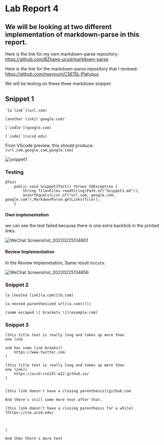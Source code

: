 # Lab Report 4

## We will be looking at two different implementation of markdown-parse in this report.

Here is the link for my own markdown-parse repository: https://github.com/BZhang-ucsd/markdown-parse

Here is the link for the markdown-parse repository that I reviewd: https://github.com/nseyoum/CSE15L-Platypus

We will be testing on these three markdown snippet:

## Snippet 1
```
`[a link`](url.com)

[another link](`google.com)`

[`cod[e`](google.com)

[`code]`](ucsd.edu)
```
From VScode preview, this should produce: `[url.com,google.com,google.com]`

![snippet1](https://user-images.githubusercontent.com/97600878/155805105-3550996a-95af-40ca-adac-05eb624b3a0c.png)

### Testing
```
@Test
    public void Snippet1Test() throws IOException {
        String file=Files.readString(Path.of("Snippet1.md"));
        assertEquals(List.of("url.com, google.com, google.com"),MarkdownParse.getLinks(file));
    }
```
#### Own implementation
we can see the test failed because there is one extra backtick in the printed links.

![WeChat Screenshot_20220225134801](https://user-images.githubusercontent.com/97600878/155807663-8a5b0418-5d27-48d5-b7a6-bcde5494c480.png)

#### Review Implementation
In the Review Implemetation, Same result occurs.

![WeChat Screenshot_20220225134856](https://user-images.githubusercontent.com/97600878/155807781-84a4d57d-0c17-43be-b614-7b15e67b4b5c.png)

### Snippet 2
```
[a [nested link](a.com)](b.com)

[a nested parenthesized url](a.com(()))

[some escaped \[ brackets \]](example.com)
```
### Snippet 3
```
[this title text is really long and takes up more than 
one line

and has some line breaks](
    https://www.twitter.com
)

[this title text is really long and takes up more than 
one line](
    https://ucsd-cse15l-w22.github.io/
)


[this link doesn't have a closing parenthesis](github.com

And there's still some more text after that.

[this link doesn't have a closing parenthesis for a while](https://cse.ucsd.edu/



)

And then there's more text
```

